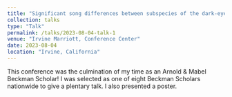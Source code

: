 ```yaml
---
title: "Significant song differences between subspecies of the dark-eyed junco"
collection: talks
type: "Talk"
permalink: /talks/2023-08-04-talk-1
venue: "Irvine Marriott, Conference Center"
date: 2023-08-04
location: "Irvine, California"
---
```


This conference was the culmination of my time as an Arnold & Mabel Beckman Scholar! I was selected as one of eight Beckman Scholars nationwide to give a plentary talk. I also presented a poster.
